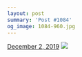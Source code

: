 ```yaml
---
layout: post
summary: 'Post #1084'
og_image: 1084-960.jpg
---
```


<p>
  <time>
    <a href="/1084">December 2, 2019</a>
  </time>
  <a href="/1084">
    <img src="{{ site.assets_url }}/1084-480.jpg" srcset="{{ site.assets_url }}/1084-240.jpg 240w, {{ site.assets_url }}/1084-480.jpg 480w, {{ site.assets_url }}/1084-720.jpg 720w, {{ site.assets_url }}/1084-960.jpg 960w" sizes="(min-width: 700px) 50vw, calc(100vw - 2rem)" />
  </a>
</p>

